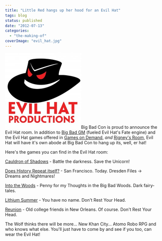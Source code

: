 ```yaml
---
title: "Little Red hangs up her hood for an Evil Hat"
tags: blog
status: published
date: "2012-07-13"
categories: 
  - "the-making-of"
coverImage: "evil_hat.jpg"
---
```


[![](/images/evil_hat.jpg "evil_hat")](http://www.bigbadcon.com/wp-content/uploads/2012/07/evil_hat.jpg)Big Bad Con is proud to announce the Evil Hat room. In addition to [Big Bad GM](http://www.bigbadcon.com/big-bad-gm-who-is-the-baddest-gm-in-the-land/ "Big Bad GM – Who is the Biggest, Baddest GM in the Land?") (fueled Evil Hat's Fate engine) and the Evil Hat games offered in [Games on Demand](http://www.bigbadcon.com/events/games-on-demand/ "Games on Demand"), _and_ [Rigney's Room](http://www.bigbadcon.com/rigneys-room/ "Rigney’s Room"), Evil Hat will have it's own abode at Big Bad Con to hang up its, well, er hat!

Here's the games you can find in the Evil Hat room:

[Cauldron of Shadows](http://www.bigbadcon.com/events/cauldron-of-shadows/ "Cauldron of Shadows") - Battle the darkness. Save the Unicorn!

[Does History Repeat itself?](http://www.bigbadcon.com/events/does-history-repeat-itself/ "Does History Repeat Itself?") - San Francisco. Today. Dresden Files -> Dreams and Nightmares!

[Into the Woods](http://www.bigbadcon.com/events/into-the-woods-5/ "Into the Woods") - Penny for my Thoughts in the Big Bad Woods. Dark fairy-tales.

[Lithium Summer](http://www.bigbadcon.com/events/lithium-summer/ "Lithium Summer") - You have no name. Don't Rest Your Head.

[Reunion](http://www.bigbadcon.com/events/reunion/ "Reunion") - Old college friends in New Orleans. Of course. Don't Rest Your Head.

The Wolf thinks there will be more... New Khan City... Atomo Robo RPG and who knows what else. You'll just have to come by and see if you too, can wear the Evil Hat!
